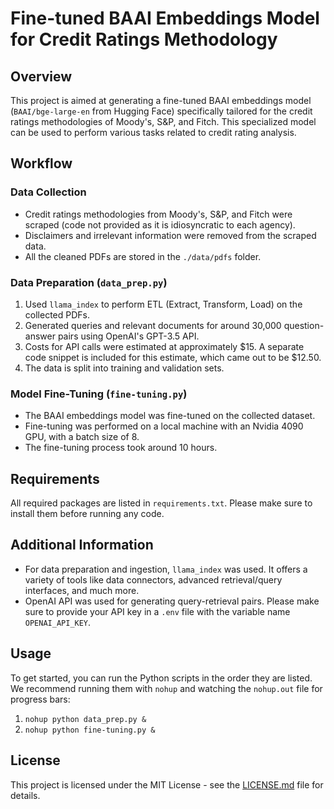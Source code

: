 # Fine-tuned BAAI Embeddings Model for Credit Ratings Methodology

## Overview

This project is aimed at generating a fine-tuned BAAI embeddings model (`BAAI/bge-large-en` from Hugging Face) specifically tailored for the credit ratings methodologies of Moody's, S&P, and Fitch. This specialized model can be used to perform various tasks related to credit rating analysis.

## Workflow

### Data Collection

- Credit ratings methodologies from Moody's, S&P, and Fitch were scraped (code not provided as it is idiosyncratic to each agency).
- Disclaimers and irrelevant information were removed from the scraped data.
- All the cleaned PDFs are stored in the `./data/pdfs` folder.

### Data Preparation (`data_prep.py`)

1. Used `llama_index` to perform ETL (Extract, Transform, Load) on the collected PDFs.
2. Generated queries and relevant documents for around 30,000 question-answer pairs using OpenAI's GPT-3.5 API.
3. Costs for API calls were estimated at approximately $15. A separate code snippet is included for this estimate, which came out to be $12.50.
4. The data is split into training and validation sets.

### Model Fine-Tuning (`fine-tuning.py`)

- The BAAI embeddings model was fine-tuned on the collected dataset.
- Fine-tuning was performed on a local machine with an Nvidia 4090 GPU, with a batch size of 8.
- The fine-tuning process took around 10 hours.

## Requirements

All required packages are listed in `requirements.txt`. Please make sure to install them before running any code.

## Additional Information

- For data preparation and ingestion, `llama_index` was used. It offers a variety of tools like data connectors, advanced retrieval/query interfaces, and much more.
- OpenAI API was used for generating query-retrieval pairs. Please make sure to provide your API key in a `.env` file with the variable name `OPENAI_API_KEY`.

## Usage

To get started, you can run the Python scripts in the order they are listed. We recommend running them with `nohup` and watching the `nohup.out` file for progress bars:

1. `nohup python data_prep.py &`
2. `nohup python fine-tuning.py &`

## License

This project is licensed under the MIT License - see the [LICENSE.md](LICENSE.md) file for details.